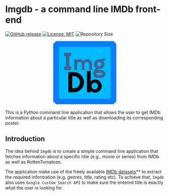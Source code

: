 # Imgdb - a command line IMDb front-end
[![GitHub release](https://img.shields.io/github/v/release/bbarcesaj125/imgdb.svg)](https://github.com/bbarcesaj125/imgdb/releases)
[![License: MIT](https://img.shields.io/badge/license-MIT-blue.svg)](https://opensource.org/licenses/MIT)
![Repository Size](https://img.shields.io/github/repo-size/bbarcesaj125/imgdb)

<p align="center">
	<img width="200" src="/art/imgdb_logo.png" alt="Imgdb Logo">
</p>

This is a Python command line application that allows the user to get 
IMDb information about a particular title as well as downloading its
corresponding poster.

## Introduction
The idea behind `Imgdb` is to create a simple command line application that
fetches information about a specific title (e.g., movie or series) from IMDb
as well as RottenTomatoes.

The application make use of the freely available [IMDb datasets](https://www.imdb.com/interfaces/)**
to extract the required information (e.g, genres, title, rating etc). 
To achieve that, `Imgdb` also uses `Google Custom Search API` to make
sure the entered title is exactly what the user is looking for.
